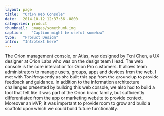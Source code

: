 ```yaml
---
layout:	page
title:	"Orion Web Console"
date:	2014-10-12 12:37:36 -0800
categories:	product
thumbnail:	images/somethumb.img
caption:	"Caption might be useful somehow"
type:	"Product Design"
intro:	"Introtext here"
---
```


<div class="wrapper" markdown="1">
The Orion management console, or Atlas, was designed by Toni Chen, a UX designer at Orion Labs who was on the design team I lead. The web console is the core interaction for Orion Pro customers. It allows team administrators to manage users, groups, apps and devices from the web. I met with Toni frequently as she built this app from the ground up to provide feedback and guidance. In addition to the information architecture challenges presented by building this web console, we also had to build a tool that felt like it was part of the Orion brand family, but sufficiently differentiated from the app or marketing website to provide context. Moreover an MVP, it was important to provide room to grow and build a scaffold upon which we could build future functionality.
</div>
